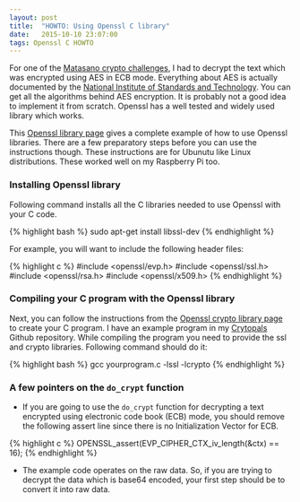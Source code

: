 ```yaml
---
layout: post
title:  "HOWTO: Using Openssl C library"
date:   2015-10-10 23:07:00
tags: Openssl C HOWTO
---
```


For one of the [Matasano crypto challenges](http://cryptopals.com/sets/1/challenges/7/), I had to decrypt the text 
which was encrypted using AES in ECB mode. Everything about AES is actually documented by the 
[National Institute of Standards and Technology](http://csrc.nist.gov/publications/fips/fips197/fips-197.pdf). 
You can get all the algorithms behind AES encryption. It is probably not a good idea to implement it from scratch.
Openssl has a well tested and widely used library which works.

This [Openssl library page](https://www.openssl.org/docs/manmaster/crypto/EVP_EncryptInit.html) gives a complete example 
of how to use Openssl libraries. There are a few preparatory steps before you can use the instructions though. These 
instructions are for Ubunutu like Linux distributions. These worked well on my Raspberry Pi too.

### Installing Openssl library

Following command installs all the C libraries needed to use Openssl with your C code.

{% highlight bash %}
sudo apt-get install libssl-dev
{% endhighlight %}

For example, you will want to include the following header files:

{% highlight c %}
#include <openssl/evp.h>
#include <openssl/ssl.h>
#include <openssl/rsa.h>
#include <openssl/x509.h>
{% endhighlight %}

### Compiling your C program with the Openssl library

Next, you can follow the instructions from the 
[Openssl crypto library page](https://www.openssl.org/docs/manmaster/crypto/EVP_EncryptInit.html) to create 
your C program. I have an example program in my [Crytopals](https://github.com/MahadevanSrinivasan/cryptopals/blob/master/s1c7.c)
Github repository. While compiling the program you need to provide the ssl and crypto libraries. 
Following command should do it:

{% highlight bash %}
gcc yourprogram.c -lssl -lcrypto
{% endhighlight %}

### A few pointers on the `do_crypt` function

- If you are going to use the `do_crypt` function for decrypting a text encrypted using electronic code book (ECB) mode, you should remove the following assert line since there is no Initialization Vector for ECB.

{% highlight c %}
OPENSSL_assert(EVP_CIPHER_CTX_iv_length(&ctx) == 16);
{% endhighlight %}

- The example code operates on the raw data. So, if you are trying to decrypt the data which is base64 encoded, your first step should be to convert it into raw data.
